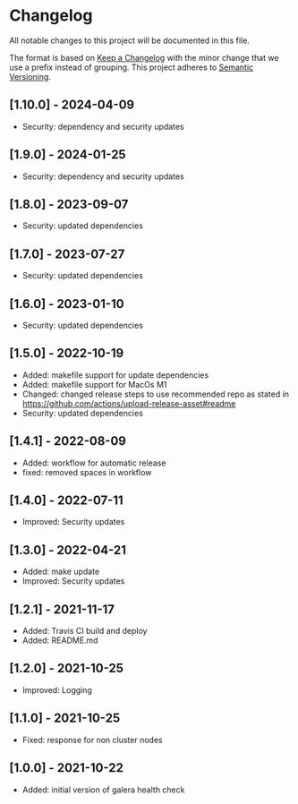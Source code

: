 # Changelog
All notable changes to this project will be documented in this file.

The format is based on [Keep a Changelog](https://keepachangelog.com/en/1.0.0/) with the minor change that we use a prefix instead of grouping.
This project adheres to [Semantic Versioning](https://semver.org/spec/v2.0.0.html).

## [1.10.0] - 2024-04-09
- Security: dependency and security updates

## [1.9.0] - 2024-01-25
- Security: dependency and security updates

## [1.8.0] - 2023-09-07
- Security: updated dependencies

## [1.7.0] - 2023-07-27
- Security: updated dependencies

## [1.6.0] - 2023-01-10
- Security: updated dependencies

## [1.5.0] - 2022-10-19
- Added: makefile support for update dependencies
- Added: makefile support for MacOs M1
- Changed: changed release steps to use recommended repo as stated in https://github.com/actions/upload-release-asset#readme
- Security: updated dependencies

## [1.4.1] - 2022-08-09
- Added: workflow for automatic release
- fixed: removed spaces in workflow

## [1.4.0] - 2022-07-11
- Improved: Security updates

## [1.3.0] - 2022-04-21
- Added: make update
- Improved: Security updates

## [1.2.1] - 2021-11-17
- Added: Travis CI build and deploy
- Added: README.md

## [1.2.0] - 2021-10-25
- Improved: Logging

## [1.1.0] - 2021-10-25
- Fixed: response for non cluster nodes

## [1.0.0] - 2021-10-22
- Added: initial version of galera health check
